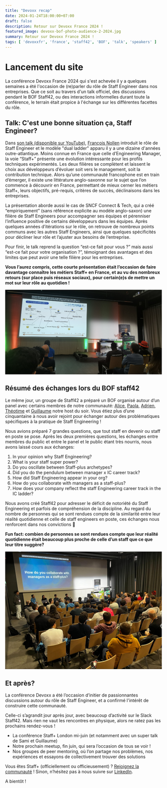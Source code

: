 ```yaml
---
title: "Devoxx recap"
date: 2024-01-24T18:00:00+07:00
draft: false
description: Retour sur Devoxx France 2024 !
featured_image: devoxx-bof-photo-audience-2-2024.jpg 
summary: Retour sur Devoxx France 2024 !
tags: [ 'devoxxfr', 'france', 'staff42', 'BOF', 'talk', 'speakers' ]
---
```


# Lancement du site

La conférence Devoxx France 2024 qui s'est achevée il y a quelques semaines a été l'occasion de (re)parler du rôle de Staff Engineer dans nos entreprises. Que ce soit au travers d'un talk officiel, des discussions pendant le BOF Staff42, ou des interactions informelles durant toute la conférence, le terrain était propice à l'échange sur les différentes facettes du rôle.

## Talk: C'est une bonne situation ça, Staff Engineer?

Dans [son talk (disponible sur YouTube)](https://www.youtube.com/watch?v=LgvJ3cuWBYQ), [François Nollen](https://www.linkedin.com/in/francois-nollen/) introduit le rôle de Staff Engineer et le modèle "dual ladder" apparu il y a une dizaine d'années outre-atlantique. Moins connue en France que celle d’Engineering Manager, la voie “Staff+” présente une évolution intéressante pour les profils techniques expérimentés. Les deux filières se complètent et laissent le choix aux développeurs d’évoluer soit vers le management, soit la contribution technique. Alors qu’une communauté francophone est en train d’émerger, il existe une littérature anglo-saxonne sur le sujet que l’on commence à découvrir en France, permettant de mieux cerner les métiers Staff+, leurs objectifs, pré-requis, critères de succès, déclinaisons dans les entreprises.

La présentation aborde aussi le cas de SNCF Connect & Tech, qui a créé “empiriquement” (sans référence explicite au modèle anglo-saxon) une filière de Staff Engineers pour accompagner ses équipes et pérenniser l’influence positive de certains développeurs dans les équipes. Après quelques années d’itérations sur le rôle, on retrouve de nombreux points communs avec les autres Staff Engineers, ainsi que quelques spécificités pour décliner leur rôle et l’ajuster aux besoins de l‘entreprise.

Pour finir, le talk reprend la question “est-ce fait pour vous ?” mais aussi “est-ce fait pour votre organisation ?”, témoignant des avantages et des limites que peut avoir une telle filière pour les entreprises.

__Vous l’aurez compris, cette courte présentation était l’occasion de faire davantage connaître les métiers Staff+ en France, et au vu des nombreux retours (sur place puis réseaux sociaux), pour certain(e)s de mettre un mot sur leur rôle au quotidien !__

![François' talk](/assets/images/blog/devoxx-talk-francois-nollen-2024.png "Francois' talk")

## Résumé des échanges lors du BOF staff42

Le même jour, un groupe de Staff42 a préparé un BOF organisé autour d’un panel avec certains membres de notre communauté: [Alice](https://www.linkedin.com/in/bonhommebiais/), [Paola](https://www.linkedin.com/in/paola-ducolin-9a892557/), [Adrien](https://www.linkedin.com/in/adrienloison/), [Théotime](https://www.linkedin.com/in/theotimeleveque/) et [Guillaume](https://www.linkedin.com/in/guillaume-mazollier-173967122/) notre host du soir. Vous étiez plus d’une cinquantaine à nous avoir rejoint pour échanger autour des problématiques spécifiques à la pratique de Staff Engineering !

Nous avions préparé 7 grandes questions, que tout staff en devenir ou staff en poste se pose. Après les deux premières questions, les échanges entre membres du public et entre le panel et le public étant très nourris, nous avons laissé cours aux échanges:

1. In your opinion why Staff Engineering?
2. What is your staff super power?
3. Do you oscillate between Staff-plus archetypes?
4. Did you do the pendulum between manager x IC career track?
5. How did Staff Engineering appear in your org?
6. How do you collaborate with managers as a staff-plus?
7. How does your company reflect the staff Engineering career track in the IC ladder?

Nous avons créé Staff42 pour adresser le déficit de notoriété du Staff Engineering et parfois de compréhension de la discipline. Au regard du nombre de personnes qui se sont rendues compte de la similarité entre leur réalité quotidienne et celle de staff engineers en poste, ces échanges nous renforcent dans nos convictions 🙂

__Fun fact: combien de personnes se sont rendues compte que leur réalité quotidienne était beaucoup plus proche de celle d’un staff que ce que leur titre suggère?__

![Staff42 BOF](/assets/images/blog/devoxx-bof-photo-audience-2024.jpg "Staff42 BOF")

## Et après?

La conférence Devoxx a été l’occasion d’initier de passionnantes discussions autour du rôle de Staff Engineer, et a confirmé l'intérêt de construire cette communauté.

Celle-ci s’agrandit jour après jour, avec beaucoup d’activité sur le Slack Staff42.
Mais rien ne vaut les rencontres en physique, alors ne ratez pas les prochains rendez-vous !

- La conférence Staff+ London mi-juin (et notamment avec un super talk de Sami et Guillaume)
- Notre prochain meetup, fin juin, qui sera l’occasion de tous se voir !
- Nos groupes de peer mentoring, où l’on partage nos problèmes, nos expériences et essayons de collectivement trouver des solutions

Vous êtes Staff+ (officiellement ou officieusement) ? [Rejoignez la communauté](https://staff42.org/about/) !
Sinon, n’hésitez pas à nous suivre sur [LinkedIn](https://www.linkedin.com/company/staff42/).

A bientôt !

